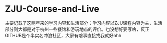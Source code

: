 # ZJU-Course-and-Live
主要记载了这两年来的学习内容和生活部分；学习内容以ZJU课程内容为主，生活部分则大都是对于杭州一些餐馆和游玩地点的评价。也没想好要写啥，反正GITHUB是个半实名冲浪社区，大家有啥事直接找我就好hhh
